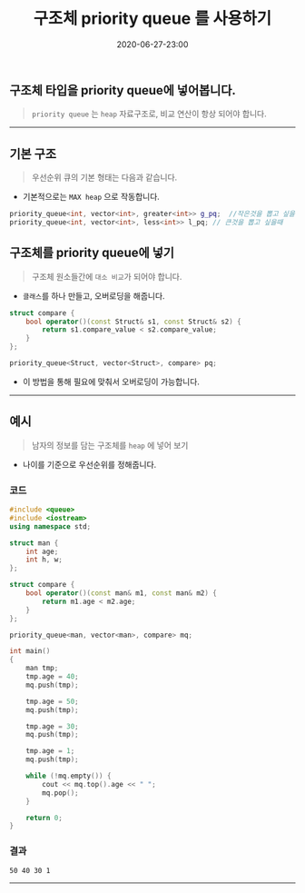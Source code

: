 ﻿---
title: 구조체 priority queue 를 사용하기
date: 2020-06-27-23:00
categories:
- C++

tags:
- C++
- priority queue
- struct

---

## 구조체 타입을 priority queue에 넣어봅니다.
> `priority queue` 는 `heap` 자료구조로, 비교 연산이 항상 되어야 합니다.

---

## 기본 구조
> 우선순위 큐의 기본 형태는 다음과 같습니다.

* 기본적으로는 `MAX heap` 으로 작동합니다.

```c++
priority_queue<int, vector<int>, greater<int>> g_pq;  //작은것을 뽑고 싶을때
priority_queue<int, vector<int>, less<int>> l_pq; // 큰것을 뽑고 싶을때
```

## 구조체를 priority queue에 넣기
> 구조체 원소들간에 `대소 비교`가 되어야 합니다.

* `클래스`를 하나 만들고, 오버로딩을 해줍니다.

```c++
struct compare {
	bool operator()(const Struct& s1, const Struct& s2) {
		return s1.compare_value < s2.compare_value;
	}
};

priority_queue<Struct, vector<Struct>, compare> pq;
```

* 이 방법을 통해 필요에 맞춰서 오버로딩이 가능합니다.

---

## 예시
> 남자의 정보를 담는 구조체를 `heap` 에 넣어 보기

* 나이를 기준으로 우선순위를 정해줍니다.

### 코드
```c++
#include <queue>
#include <iostream>
using namespace std;

struct man {
	int age;
	int h, w;
};

struct compare {
	bool operator()(const man& m1, const man& m2) {
		return m1.age < m2.age;
	}
};

priority_queue<man, vector<man>, compare> mq;

int main()
{
	man tmp;
	tmp.age = 40;
	mq.push(tmp);

	tmp.age = 50;
	mq.push(tmp);

	tmp.age = 30;
	mq.push(tmp);

	tmp.age = 1;
	mq.push(tmp);

	while (!mq.empty()) {
		cout << mq.top().age << " ";
		mq.pop();
	}

	return 0;
}
```

### 결과

```
50 40 30 1
```

---